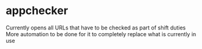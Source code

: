 # appchecker
Currently opens all URLs that have to be checked as part of shift duties <br />
More automation to be done for it to completely replace what is currently in use <br />

